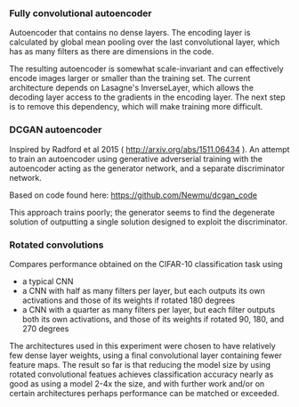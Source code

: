 ### Fully convolutional autoencoder
Autoencoder that contains no dense layers. The encoding layer is calculated by global mean pooling over the last convolutional layer, which has as many filters as there are dimensions in the code.

The resulting autoencoder is somewhat scale-invariant and can effectively encode images larger or smaller than the training set. The current architecture depends on Lasagne's InverseLayer, which allows the decoding layer access to the gradients in the encoding layer. The next step is to remove this dependency, which will make training more difficult.

### DCGAN autoencoder
Inspired by Radford et al 2015 ( http://arxiv.org/abs/1511.06434 ). An attempt to train an autoencoder using generative adverserial training with the autoencoder acting as the generator network, and a separate discriminator network.

Based on code found here:
https://github.com/Newmu/dcgan_code

This approach trains poorly; the generator seems to find the degenerate solution of outputting a single solution designed to exploit the discriminator.

### Rotated convolutions
Compares performance obtained on the CIFAR-10 classification task using
- a typical CNN
- a CNN with half as many filters per layer, but each outputs its own activations and those of its weights if rotated 180 degrees
- a CNN with a quarter as many filters per layer, but each filter outputs both its own activations, and those of its weights if rotated 90, 180, and 270 degrees

The architectures used in this experiment were chosen to have relatively few dense layer weights, using a final convolutional layer containing fewer feature maps. The result so far is that reducing the model size by using rotated convolutional featues achieves classification accuracy nearly as good as using a model 2-4x the size, and with further work and/or on certain architectures perhaps performance can be matched or exceeded.
